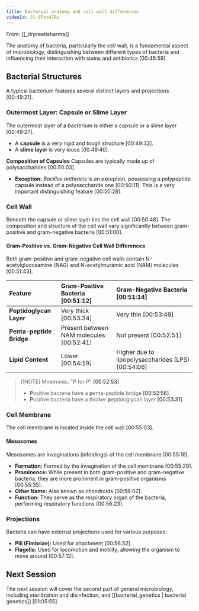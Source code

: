 ```yaml
---
title: Bacterial anatomy and cell wall differences
videoId: J1_8Tzx47Rs
---
```


From: [[_drpreetisharma]] <br/> 

The anatomy of bacteria, particularly the cell wall, is a fundamental aspect of microbiology, distinguishing between different types of bacteria and influencing their interaction with stains and antibiotics <a class="yt-timestamp" data-t="00:48:59">[00:48:59]</a>.

## Bacterial Structures

A typical bacterium features several distinct layers and projections <a class="yt-timestamp" data-t="00:49:21">[00:49:21]</a>.

### Outermost Layer: Capsule or Slime Layer
The outermost layer of a bacterium is either a capsule or a slime layer <a class="yt-timestamp" data-t="00:49:27">[00:49:27]</a>.
*   A **capsule** is a very rigid and tough structure <a class="yt-timestamp" data-t="00:49:32">[00:49:32]</a>.
*   A **slime layer** is very loose <a class="yt-timestamp" data-t="00:49:40">[00:49:40]</a>.

**Composition of Capsules**
Capsules are typically made up of polysaccharides <a class="yt-timestamp" data-t="00:50:03">[00:50:03]</a>.
*   **Exception:** *Bacillus anthracis* is an exception, possessing a polypeptide capsule instead of a polysaccharide one <a class="yt-timestamp" data-t="00:50:11">[00:50:11]</a>. This is a very important distinguishing feature <a class="yt-timestamp" data-t="00:50:28">[00:50:28]</a>.

### Cell Wall
Beneath the capsule or slime layer lies the cell wall <a class="yt-timestamp" data-t="00:50:48">[00:50:48]</a>. The composition and structure of the cell wall vary significantly between gram-positive and gram-negative bacteria <a class="yt-timestamp" data-t="00:51:00">[00:51:00]</a>.

#### Gram-Positive vs. Gram-Negative Cell Wall Differences
Both gram-positive and gram-negative cell walls contain N-acetylglucosamine (NAG) and N-acetylmuramic acid (NAM) molecules <a class="yt-timestamp" data-t="00:51:43">[00:51:43]</a>.

| Feature             | Gram-Positive Bacteria <a class="yt-timestamp" data-t="00:51:12">[00:51:12]</a> | Gram-Negative Bacteria <a class="yt-timestamp" data-t="00:51:14">[00:51:14]</a> |
| :------------------ | :---------------------------------------------------------------------- | :-------------------------------------------------------------------- |
| **Peptidoglycan Layer** | Very thick <a class="yt-timestamp" data-t="00:53:34">[00:53:34]</a>                                         | Very thin <a class="yt-timestamp" data-t="00:53:49">[00:53:49]</a>                                        |
| **Penta-peptide Bridge** | Present between NAM molecules <a class="yt-timestamp" data-t="00:52:41">[00:52:41]</a>                      | Not present <a class="yt-timestamp" data-t="00:52:51">[00:52:51]</a>                                       |
| **Lipid Content**   | Lower <a class="yt-timestamp" data-t="00:54:19">[00:54:19]</a>                                              | Higher due to lipopolysaccharides (LPS) <a class="yt-timestamp" data-t="00:54:06">[00:54:06]</a>   |

> [!NOTE] Mnemonic: "P for P" <a class="yt-timestamp" data-t="00:52:53">[00:52:53]</a>
> *   **P**ositive bacteria have a **p**enta-peptide bridge <a class="yt-timestamp" data-t="00:52:56">[00:52:56]</a>.
> *   **P**ositive bacteria have a thicker **p**eptidoglycan layer <a class="yt-timestamp" data-t="00:53:31">[00:53:31]</a>.

### Cell Membrane
The cell membrane is located inside the cell wall <a class="yt-timestamp" data-t="00:55:03">[00:55:03]</a>.

#### Mesosomes
Mesosomes are invaginations (infoldings) of the cell membrane <a class="yt-timestamp" data-t="00:55:16">[00:55:16]</a>.
*   **Formation:** Formed by the invagination of the cell membrane <a class="yt-timestamp" data-t="00:55:29">[00:55:29]</a>.
*   **Prominence:** While present in both gram-positive and gram-negative bacteria, they are more prominent in gram-positive organisms <a class="yt-timestamp" data-t="00:55:35">[00:55:35]</a>.
*   **Other Name:** Also known as chondroids <a class="yt-timestamp" data-t="00:56:02">[00:56:02]</a>.
*   **Function:** They serve as the respiratory organ of the bacteria, performing respiratory functions <a class="yt-timestamp" data-t="00:56:23">[00:56:23]</a>.

### Projections
Bacteria can have external projections used for various purposes:
*   **Pili (Fimbriae):** Used for attachment <a class="yt-timestamp" data-t="00:56:52">[00:56:52]</a>.
*   **Flagella:** Used for locomotion and motility, allowing the organism to move around <a class="yt-timestamp" data-t="00:57:12">[00:57:12]</a>.

## Next Session
The next session will cover the second part of general microbiology, including sterilization and disinfection, and [[bacterial_genetics | bacterial genetics]] <a class="yt-timestamp" data-t="01:05:55">[01:05:55]</a>.